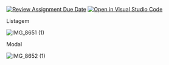 [![Review Assignment Due Date](https://classroom.github.com/assets/deadline-readme-button-22041afd0340ce965d47ae6ef1cefeee28c7c493a6346c4f15d667ab976d596c.svg)](https://classroom.github.com/a/C8zpymPV)
[![Open in Visual Studio Code](https://classroom.github.com/assets/open-in-vscode-2e0aaae1b6195c2367325f4f02e2d04e9abb55f0b24a779b69b11b9e10269abc.svg)](https://classroom.github.com/online_ide?assignment_repo_id=15891825&assignment_repo_type=AssignmentRepo)


Listagem

![IMG_8651 (1)](https://github.com/user-attachments/assets/dd72aff4-1705-4d64-b66f-8d14b4b9408b)


Modal

![IMG_8652 (1)](https://github.com/user-attachments/assets/7845a84c-d45d-4b2a-ac7c-a7e8db25aa7f)
